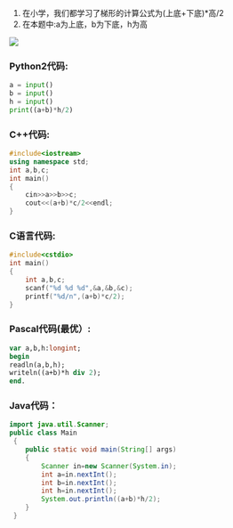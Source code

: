 1. 在小学，我们都学习了梯形的计算公式为(上底+下底)*高/2
1. 在本题中:a为上底，b为下底，h为高



![](https://cdn.luogu.com.cn/upload/vjudge_pic/AT2065/695fd302082c8c27a3f1814f7489c8be1c4f74c9.png)



### Python2代码:
```python
a = input()
b = input()
h = input()
print((a+b)*h/2)
```

### C++代码:
```cpp
#include<iostream>
using namespace std;
int a,b,c;
int main()
{
    cin>>a>>b>>c;
    cout<<(a+b)*c/2<<endl;
}
```


### C语言代码:
```c
#include<cstdio>
int main()
{
    int a,b,c;
    scanf("%d %d %d",&a,&b,&c);
    printf("%d/n",(a+b)*c/2);
}
```



### Pascal代码(最优）:
```pascal
var a,b,h:longint;
begin
readln(a,b,h);
writeln((a+b)*h div 2);
end.
```


### Java代码：
```java
import java.util.Scanner;
public class Main
 {
    public static void main(String[] args)
    {
        Scanner in=new Scanner(System.in);
        int a=in.nextInt();
        int b=in.nextInt();
        int h=in.nextInt();
        System.out.println((a+b)*h/2);
    }
 }
```



